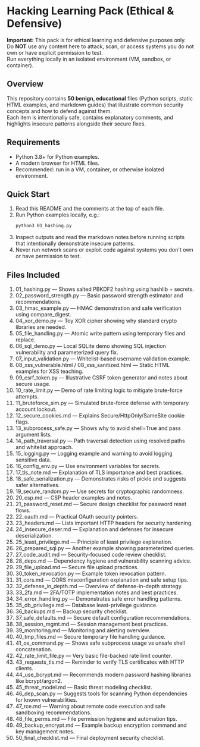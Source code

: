 # Hacking Learning Pack (Ethical & Defensive)

**Important:** This pack is for ethical learning and defensive purposes only.  
Do **NOT** use any content here to attack, scan, or access systems you do not own or have explicit permission to test.  
Run everything locally in an isolated environment (VM, sandbox, or container).

## Overview
This repository contains **50 benign, educational** files (Python scripts, static HTML examples, and markdown guides) that illustrate common security concepts and how to defend against them.  
Each item is intentionally safe, contains explanatory comments, and highlights insecure patterns alongside their secure fixes.

## Requirements
- Python 3.8+ for Python examples.
- A modern browser for HTML files.
- Recommended: run in a VM, container, or otherwise isolated environment.

## Quick Start
1. Read this README and the comments at the top of each file.
3. Run Python examples locally, e.g.:
   ```bash
   python3 01_hashing.py
   ```
4. Inspect outputs and read the markdown notes before running scripts that intentionally demonstrate insecure patterns.
5. Never run network scans or exploit code against systems you don't own or have permission to test.

## Files Included
01. 01_hashing.py — Shows salted PBKDF2 hashing using hashlib + secrets.  
02. 02_password_strength.py — Basic password strength estimator and recommendations.  
03. 03_hmac_example.py — HMAC demonstration and safe verification using compare_digest.  
04. 04_xor_demo.py — Toy XOR cipher showing why standard crypto libraries are needed.  
05. 05_file_handling.py — Atomic write pattern using temporary files and replace.  
06. 06_sql_demo.py — Local SQLite demo showing SQL injection vulnerability and parameterized query fix.  
07. 07_input_validation.py — Whitelist-based username validation example.  
08. 08_xss_vulnerable.html / 08_xss_sanitized.html — Static HTML examples for XSS teaching.  
09. 09_csrf_token.py — Illustrative CSRF token generator and notes about secure usage.  
10. 10_rate_limit.py — Demo of rate limiting logic to mitigate brute-force attempts.  
11. 11_bruteforce_sim.py — Simulated brute-force defense with temporary account lockout.  
12. 12_secure_cookies.md — Explains Secure/HttpOnly/SameSite cookie flags.  
13. 13_subprocess_safe.py — Shows why to avoid shell=True and pass argument lists.  
14. 14_path_traversal.py — Path traversal detection using resolved paths and whitelist approach.  
15. 15_logging.py — Logging example and warning to avoid logging sensitive data.  
16. 16_config_env.py — Use environment variables for secrets.  
17. 17_tls_note.md — Explanation of TLS importance and best practices.  
18. 18_safe_serialization.py — Demonstrates risks of pickle and suggests safer alternatives.  
19. 19_secure_random.py — Use secrets for cryptographic randomness.  
20. 20_csp.md — CSP header examples and notes.  
21. 21_password_reset.md — Secure design checklist for password reset flows.  
22. 22_oauth.md — Practical OAuth security pointers.  
23. 23_headers.md — Lists important HTTP headers for security hardening.  
24. 24_insecure_deser.md — Explanation and defenses for insecure deserialization.  
25. 25_least_privilege.md — Principle of least privilege explanation.  
26. 26_prepared_sql.py — Another example showing parameterized queries.  
27. 27_code_audit.md — Security-focused code review checklist.  
28. 28_deps.md — Dependency hygiene and vulnerability scanning advice.  
29. 29_file_upload.md — Secure file upload practices.  
30. 30_token_revocation.py — Example token revocation pattern.  
31. 31_cors.md — CORS misconfiguration explanation and safe setup tips.  
32. 32_defense_in_depth.md — Overview of defense-in-depth strategy.  
33. 33_2fa.md — 2FA/TOTP implementation notes and best practices.  
34. 34_error_handling.py — Demonstrates safe error handling patterns.  
35. 35_db_privilege.md — Database least-privilege guidance.  
36. 36_backups.md — Backup security checklist.  
37. 37_safe_defaults.md — Secure default configuration recommendations.  
38. 38_session_mgmt.md — Session management best practices.  
39. 39_monitoring.md — Monitoring and alerting overview.  
40. 40_tmp_files.md — Secure temporary file handling guidance.  
41. 41_os_command.py — Shows safe subprocess usage vs unsafe shell concatenation.  
42. 42_rate_limit_file.py — Very basic file-backed rate limit counter.  
43. 43_requests_tls.md — Reminder to verify TLS certificates with HTTP clients.  
44. 44_use_bcrypt.md — Recommends modern password hashing libraries like bcrypt/argon2.  
45. 45_threat_model.md — Basic threat modeling checklist.  
46. 46_dep_scan.py — Suggests tools for scanning Python dependencies for known vulnerabilities.  
47. 47_rce.md — Warning about remote code execution and safe sandboxing recommendations.  
48. 48_file_perms.md — File permission hygiene and automation tips.  
49. 49_backup_encrypt.md — Example backup encryption command and key management notes.  
50. 50_final_checklist.md — Final deployment security checklist.  
